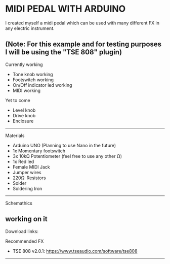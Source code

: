 # MIDI PEDAL WITH ARDUINO

I created myself a midi pedal which can be used with many different FX in any electric instrument. 

(Note: For this example and for testing purposes I will be using the "TSE 808" plugin)
--------------------------------------------------------------
Currently working

+ Tone knob working
+ Footswitch working
+ On/Off indicator led working
+ MIDI working

Yet to come

+ Level knob
+ Drive knob
+ Enclosure
--------------------------------------------------------------
Materials

+ Arduino UNO (Planning to use Nano in the future)
+ 1x Momentary footswitch
+ 3x 10kΩ Potentiometer (feel free to use any other Ω)
+ 1x Red led
+ Female MIDI Jack
+ Jumper wires
+ 220Ω Resistors
+ Solder
+ Soldering Iron
--------------------------------------------------------------
Schemathics

working on it
--------------------------------------------------------------
Download links:

Recommended FX
+ TSE 808 v2.0.1: https://www.tseaudio.com/software/tse808
--------------------------------------------------------------
